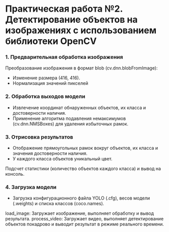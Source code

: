 # Практическая работа №2. Детектирование объектов на изображениях с использованием библиотеки OpenCV

### 1. Предварительная обработка изображения
Преобразование изображения в формат blob (cv.dnn.blobFromImage):
- Изменение размера (416, 416).
- Нормализация значений пикселей

### 2. Обработка выходов модели
   - Извлечение координат обнаруженных объектов, их класса и достоверности наличия.
   - Применение алгоритма подавления немаксимумов (cv.dnn.NMSBoxes) для удаления избыточных рамок.

### 3. Отрисовка результатов
   - Отображение прямоугольных рамок вокруг объектов, их класса и значения достоверности наличия.
   - У каждого класса объектов уникальный цвет.
  
  Подсчет статистики (количество объектов каждого класса) и вывод на консоль.

### 4. Загрузка модели
   - Загрузка конфигурационного файла YOLO (.cfg), весов модели (.weights) и списка классов (coco.names).

load_image: Загружает изображение, выполняет обработку и вывод результата.
process_video: Загружает видео, выполняет детектирование объектов покадрово и выводит результат в режиме реального времени.

